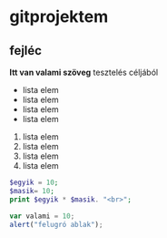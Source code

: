 # gitprojektem
## fejléc

**Itt van valami szöveg**
tesztelés céljából


- lista elem
- lista elem
- lista elem
- lista elem

1. lista elem
2. lista elem
3. lista elem
4. lista elem

```php
$egyik = 10;
$masik= 10;
print $egyik * $masik. "<br>";
```

```javascript
var valami = 10;
alert("felugró ablak");


```
